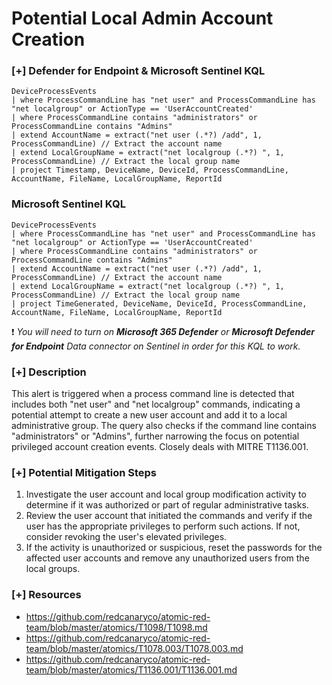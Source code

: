 # Potential Local Admin Account Creation

### [+] Defender for Endpoint & Microsoft Sentinel KQL
```
DeviceProcessEvents
| where ProcessCommandLine has "net user" and ProcessCommandLine has "net localgroup" or ActionType == 'UserAccountCreated'
| where ProcessCommandLine contains "administrators" or ProcessCommandLine contains "Admins"
| extend AccountName = extract("net user (.*?) /add", 1, ProcessCommandLine) // Extract the account name
| extend LocalGroupName = extract("net localgroup (.*?) ", 1, ProcessCommandLine) // Extract the local group name
| project Timestamp, DeviceName, DeviceId, ProcessCommandLine, AccountName, FileName, LocalGroupName, ReportId

```
### Microsoft Sentinel KQL
```
DeviceProcessEvents
| where ProcessCommandLine has "net user" and ProcessCommandLine has "net localgroup" or ActionType == 'UserAccountCreated'
| where ProcessCommandLine contains "administrators" or ProcessCommandLine contains "Admins"
| extend AccountName = extract("net user (.*?) /add", 1, ProcessCommandLine) // Extract the account name
| extend LocalGroupName = extract("net localgroup (.*?) ", 1, ProcessCommandLine) // Extract the local group name
| project TimeGenerated, DeviceName, DeviceId, ProcessCommandLine, AccountName, FileName, LocalGroupName, ReportId
```

:exclamation: *You will need to turn on **Microsoft 365 Defender** or **Microsoft Defender for Endpoint** Data connector on Sentinel in order for this KQL to work.*

### [+] Description 
This alert is triggered when a process command line is detected that includes both "net user" and "net localgroup" commands, indicating a potential attempt to create a new user account and add it to a local administrative group. The query also checks if the command line contains "administrators" or "Admins", further narrowing the focus on potential privileged account creation events. Closely deals with MITRE T1136.001.

### [+] Potential Mitigation Steps
1. Investigate the user account and local group modification activity to determine if it was authorized or part of regular administrative tasks.
2. Review the user account that initiated the commands and verify if the user has the appropriate privileges to perform such actions. If not, consider revoking the user's elevated privileges.
3. If the activity is unauthorized or suspicious, reset the passwords for the affected user accounts and remove any unauthorized users from the local groups.

### [+] Resources 
- https://github.com/redcanaryco/atomic-red-team/blob/master/atomics/T1098/T1098.md
- https://github.com/redcanaryco/atomic-red-team/blob/master/atomics/T1078.003/T1078.003.md
- https://github.com/redcanaryco/atomic-red-team/blob/master/atomics/T1136.001/T1136.001.md
